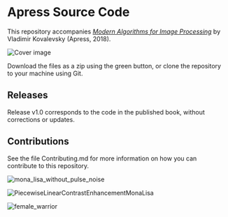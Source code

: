 # Apress Source Code

This repository accompanies [*Modern Algorithms for Image Processing*](https://www.apress.com/9781484242360) by Vladimir Kovalevsky (Apress, 2018).

[comment]: #cover
![Cover image](9781484242360.jpg)

Download the files as a zip using the green button, or clone the repository to your machine using Git.

## Releases

Release v1.0 corresponds to the code in the published book, without corrections or updates.

## Contributions

See the file Contributing.md for more information on how you can contribute to this repository.


![mona_lisa_without_pulse_noise](https://github.com/user-attachments/assets/b93b1c23-9895-4ecd-9c57-ecc5dac123ba)

![PiecewiseLinearContrastEnhancementMonaLisa](https://github.com/user-attachments/assets/e65e3aea-ef3a-4916-8d8d-1960f791be54)

![female_warrior](https://github.com/user-attachments/assets/d5693f97-9c8a-457e-adf6-358c518ce02b)
